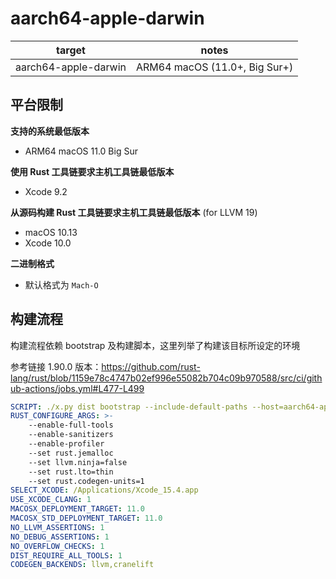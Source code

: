 # aarch64-apple-darwin

| target | notes |
| ------ | ----- |
| aarch64-apple-darwin | ARM64 macOS (11.0+, Big Sur+) |

## 平台限制

**支持的系统最低版本**

- ARM64 macOS 11.0 Big Sur

**使用 Rust 工具链要求主机工具链最低版本**

- Xcode 9.2

**从源码构建 Rust 工具链要求主机工具链最低版本**
(for LLVM 19)
- macOS 10.13
- Xcode 10.0

**二进制格式**

- 默认格式为 `Mach-O`

## 构建流程

构建流程依赖 bootstrap 及构建脚本，这里列举了构建该目标所设定的环境

参考链接 1.90.0 版本：https://github.com/rust-lang/rust/blob/1159e78c4747b02ef996e55082b704c09b970588/src/ci/github-actions/jobs.yml#L477-L499


```yml
SCRIPT: ./x.py dist bootstrap --include-default-paths --host=aarch64-apple-darwin --target=aarch64-apple-darwin
RUST_CONFIGURE_ARGS: >-
    --enable-full-tools
    --enable-sanitizers
    --enable-profiler
    --set rust.jemalloc
    --set llvm.ninja=false
    --set rust.lto=thin
    --set rust.codegen-units=1
SELECT_XCODE: /Applications/Xcode_15.4.app
USE_XCODE_CLANG: 1
MACOSX_DEPLOYMENT_TARGET: 11.0
MACOSX_STD_DEPLOYMENT_TARGET: 11.0
NO_LLVM_ASSERTIONS: 1
NO_DEBUG_ASSERTIONS: 1
NO_OVERFLOW_CHECKS: 1
DIST_REQUIRE_ALL_TOOLS: 1
CODEGEN_BACKENDS: llvm,cranelift
```